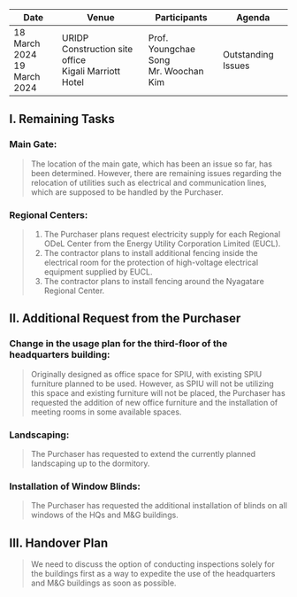 Date | Venue | Participants | Agenda
-----|-------|--------------|--------
18 March 2024</br>19 March 2024 | URIDP Construction site office</br>Kigali Marriott Hotel | Prof. Youngchae Song</br>Mr. Woochan Kim | Outstanding Issues

## I. Remaining Tasks
### Main Gate:
>The location of the main gate, which has been an issue so far, has been determined. However, there are remaining issues regarding the relocation of utilities such as electrical and communication lines, which are supposed to be handled by the Purchaser.
### Regional Centers:
>1. The Purchaser plans request electricity supply for each Regional ODeL Center from the Energy Utility Corporation Limited (EUCL).
>2. The contractor plans to install additional fencing inside the electrical room for the protection of high-voltage electrical equipment supplied by EUCL.
>3. The contractor plans to install fencing around the Nyagatare Regional Center.
## II. Additional Request from the Purchaser
### Change in the usage plan for the third-floor of the headquarters building:
>Originally designed as office space for SPIU, with existing SPIU furniture planned to be used. However, as SPIU will not be utilizing this space and existing furniture will not be placed, the Purchaser has requested the addition of new office furniture and the installation of meeting rooms in some available spaces.
### Landscaping:
>The Purchaser has requested to extend the currently planned landscaping up to the dormitory.
### Installation of Window Blinds:
>The Purchaser has requested the additional installation of blinds on all windows of the HQs and M&G buildings.
## III. Handover Plan
>We need to discuss the option of conducting inspections solely for the buildings first as a way to expedite the use of the headquarters and M&G buildings as soon as possible.
